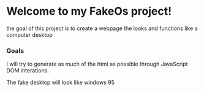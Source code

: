# Welcome to my FakeOs project!

the goal of this project is to create a webpage the looks and functions like a computer desktop

### Goals

I will try to generate as much of the html as possible through JavaScript DOM interations.

The fake desktop will look like windows 95
